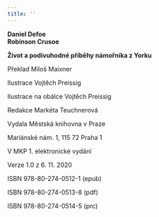 ```yaml
---
title: ''
---
```


**Daniel Defoe  
Robinson Crusoe**

**Život a podivuhodné příběhy námořníka z Yorku**

  

Překlad Miloš Maixner

Ilustrace Vojtěch Preissig

Ilustrace na obálce Vojtěch Preissig

Redakce Markéta Teuchnerová

  

Vydala Městská knihovna v Praze

Mariánské nám. 1, 115 72 Praha 1

  

V MKP 1. elektronické vydání

Verze 1.0 z 6. 11. 2020

  

ISBN 978-80-274-0512-1 (epub)

ISBN 978-80-274-0513-8 (pdf)

ISBN 978-80-274-0514-5 (prc)
